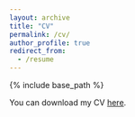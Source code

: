 ```yaml
---
layout: archive
title: "CV"
permalink: /cv/
author_profile: true
redirect_from:
  - /resume
---
```


{% include base_path %}

You can download my CV [here](https://drive.google.com/file/d/1ab7S77xk4OBydCAytQQvFgNRA2pBKAK8/view?usp=sharing).
